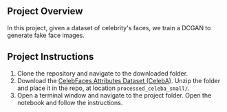## Project Overview

In this project, given a dataset of celebrity's faces, we train a DCGAN to generate fake face images.

## Project Instructions

1. Clone the repository and navigate to the downloaded folder.
2. Download the [CelebFaces Attributes Dataset (CelebA)](https://s3.amazonaws.com/video.udacity-data.com/topher/2018/November/5be7eb6f_processed-celeba-small/processed-celeba-small.zip).  Unzip the folder and place it in the repo, at location `processed_celeba_small/`.
3. Open a terminal window and navigate to the project folder. Open the notebook and follow the instructions.
  
